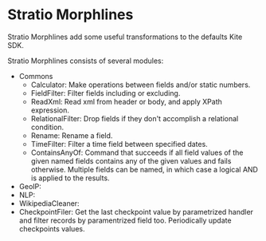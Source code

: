 Stratio Morphlines
==================

Stratio Morphlines add some useful transformations to the defaults Kite SDK. 

Stratio Morphlines consists of several modules:

* Commons
    - Calculator: Make operations between fields and/or static numbers. 
    - FieldFilter: Filter fields including or excluding.
    - ReadXml: Read xml from header or body, and apply XPath expression.
    - RelationalFilter: Drop fields if they don't accomplish a relational condition.
    - Rename: Rename a field.
    - TimeFilter: Filter a time field between specified dates.
    - ContainsAnyOf: Command that succeeds if all field values of the given named fields contains any of the given values and fails otherwise. Multiple fields can be named, in which case a logical AND is applied to the results. 
* GeoIP: 
* NLP: 
* WikipediaCleaner: 
* CheckpointFiler: Get the last checkpoint value by parametrized handler and filter records by paramentrized field 
too. Periodically update checkpoints values.

